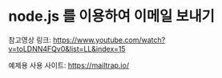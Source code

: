 # node.js 를 이용하여 이메일 보내기

참고영상 링크:
https://www.youtube.com/watch?v=toLDNN4FQv0&list=LL&index=15

예제용 사용 사이트: https://mailtrap.io/



